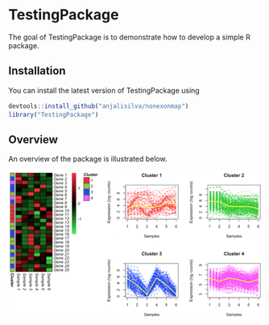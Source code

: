 # TestingPackage

<!-- badges: start -->
<!-- badges: end -->

The goal of TestingPackage is to demonstrate how to develop a simple R package. 

## Installation

You can install the latest version of TestingPackage using

``` r
devtools::install_github("anjalisilva/nonexonmap")
library("TestingPackage")
```

## Overview

An overview of the package is illustrated below. 

![](./inst/extdata/SILVA_A_A1.png)

